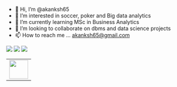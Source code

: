 - 👋 Hi, I’m @akanksh65
- 👀 I’m interested in soccer, poker and Big data analytics
- 🌱 I’m currently learning MSc in Business Analytics
- 💞️ I’m looking to collaborate on dbms and data science projects
- 📫 How to reach me ... akanksh65@gmail.com

<!---
akanksh65/akanksh65 is a ✨ special ✨ repository because its `README.md` (this file) appears on your GitHub profile.
You can click the Preview link to take a look at your changes.
--->
<img src="https://github-readme-stats.vercel.app/api?username=akanksh65&show_icons=true&theme=dark"/>

<img src="https://github-readme-stats.vercel.app/api/top-langs?username=akanksh65&layout=compact&theme=dark"/>

<img src="https://github-readme-stats.vercel.app/api/pin/?username=akanksh65&repo=Polyglot-persistance-Online-Food-Ordering-App&theme=dark"/>


<table>
    <tbody>
        <tr>
            <td><a href="https://www.linkedin.com/in/akanksh-r-hegde-45ab7733/">
            <img height="50" src="https://www.vectorlogo.zone/logos/linkedin/linkedin-ar21.svg" />
            </a></td>
        </tr>
    </tbody>
</table>
